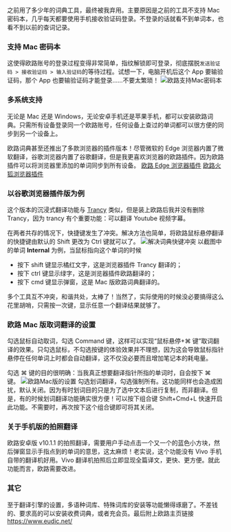 之前用了多少年的词典工具，最终被我弃用。主要原因是之前的工具不支持 Mac 密码本，几乎每天都要使用手机接收验证码登录。不登录的话就看不到单词本，也看不到以前的查词记录。

### 支持 Mac 密码本

这使得欧路账号的登录过程变得非常简单，指纹解锁即可登录，彻底摆脱`发送验证码 > 接收验证码 > 输入验证码`的等待过程。试想一下，电脑开机后这个 App 要输验证码，那个 App 也要输验证码才能登录……不要太繁琐！
![欧路支持Mac密码本](https://lib.zhaiduting.work.gd/uPic/%E6%AC%A7%E8%B7%AF%E6%94%AF%E6%8C%81Mac%E5%AF%86%E7%A0%81%E6%9C%AC.png)

### 多系统支持

无论是 Mac 还是 Windows，无论安卓手机还是苹果手机，都可以安装欧路词典。只需所有设备登录同一个欧路账号，任何设备上查过的单词都可以很方便的同步到另一个设备上。

欧路词典甚至还推出了多款浏览器的插件版本！尽管微软的 Edge 浏览器内置了微软翻译，谷歌浏览器内置了谷歌翻译，但是我更喜欢浏览器的欧路插件。因为欧路插件可以将浏览器里添加的单词同步到所有设备。
[欧路 Edge 浏览器插件](https://microsoftedge.microsoft.com/addons/detail/%E6%AC%A7%E8%B7%AF%E7%BF%BB%E8%AF%91-%E6%B2%89%E6%B5%B8%E7%BD%91%E9%A1%B5%E5%88%92%E8%AF%8D%E7%BF%BB%E8%AF%91%E5%B7%A5%E5%85%B7/eeebhkdldehjoidiochkpdpbeefdkill)
[欧路火狐浏览器插件](https://addons.mozilla.org/zh-CN/firefox/addon/欧路翻译-网页划词翻译工具/)

### 以谷歌浏览器插件版为例

这个版本的沉浸式翻译功能与 [Trancy](https://www.trancy.org/zh-cn/user-guide?) 类似，但是装上欧路后我并没有删除 Trancy，因为 trancy 有个重要功能：可以翻译 Youtube 视频字幕。

在两者共存的情况下，快捷键发生了冲突。解决方法也简单，将欧路鼠标悬停翻译的快捷键由默认的 Shift 更改为 Ctrl 键就可以了。
![解决词典快键冲突](https://lib.zhaiduting.work.gd/uPic/%E8%A7%A3%E5%86%B3%E8%AF%8D%E5%85%B8%E5%BF%AB%E9%94%AE%E5%86%B2%E7%AA%81.png)
以截图中的单词 **Internal** 为例，当鼠标指向这个单词的时候

- 按下 shift 键显示橘红文字，这是浏览器插件 Trancy 翻译的；
- 按下 ctrl 键显示绿字，这是浏览器插件欧路翻译的；
- 按下 cmd 键显示弹窗，这是 Mac 版欧路词典翻译的。

多个工具互不冲突，和谐共处，太棒了！当然了，实际使用的时候没必要搞得这么花里胡哨，只需按一次键，显示任意一个翻译结果就够了。

### 欧路 Mac 版取词翻译的设置

勾选鼠标自动取词，勾选 Command 键，这样可以实现“鼠标悬停+⌘ 键”取词翻译的效果。只勾选鼠标，不勾选按键的体验效果并不理想，因为这会导致鼠标指针悬停在任何单词上时都会自动翻译，这不仅没必要而且增加笔记本的耗电量。

勾选 ⌘ 键的目的很明确：当我真正想要翻译指针所指的单词时，自会按下 ⌘ 键。
![欧路Mac版的设置](https://lib.zhaiduting.work.gd/uPic/%E6%AC%A7%E8%B7%AFMac%E7%89%88%E7%9A%84%E8%AE%BE%E7%BD%AE.png)
勾选划词翻译，勾选强制所有。这功能同样也会造成困扰，默认关闭。因为有时划词目的只是为了选中文本后进行复制，而非翻译。但是，有的时候划词翻译功能确实很方便！可以按下组合键 Shift+Cmd+L 快速开启此功能。不需要时，再次按下这个组合键即可将其关闭。

### 关于手机版的拍照翻译

欧路安卓版 v10.1.1 的拍照翻译，需要用户手动点击一个又一个的蓝色小方块，然后弹窗显示手指点到的单词的意思，这太麻烦！老实说，这个功能没有 Vivo 手机自带的翻译机好用。Vivo 翻译机拍照后立即显现全篇译文，更快、更方便。就此功能而言，欧路需要改进。

### 其它

至于翻译引擎的设置，多语种词库、特殊词库的安装等功能懒得琢磨了。不差钱的、要求高的可以安装收费词典，或者充会员。最后附上欧路主页链接 https://www.eudic.net/
